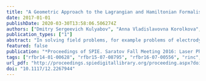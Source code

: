 ```yaml
---
title: "A Geometric Approach to the Lagrangian and Hamiltonian Formalism of Electrodynamics"
date: 2017-01-01
publishDate: 2020-03-30T13:58:06.506274Z
authors: ["Dmitry Sergeevich Kulyabov", "Anna Vladislavovna Korolkova", "Leonid Antonovich Sevastianov", "Ekaterina Gennadyevna Eferina", "Tatyana Refatovna Velieva"]
publication_types: ["1"]
abstract: "In solving field problems, for example problems of electrodynamics, we commonly use the Lagrangian and Hamiltonian formalisms. Hamiltonian formalism of field theory has the advantage over the Lagrangian, which inherently contains a gauge condition. While the gauge condition is introduced ad hoc from some external reasons in the Lagrangian formalism. However, the use of the Hamiltonian formalism in the field theory is difficult due to the non-regularity of the field Lagrangian. We must use such variant of the Lagrangian and the Hamiltonian formalism, which would allow us to work with the field models, in particular, to solve the problem of electrodynamics. We suggest to use the modern differential geometry and the algebraic topology, in particular the theory of fiber bundles, as a mathematical apparatus. This apparatus leads to greater clarity in the understanding of mathematical structures, associated with physical and technical models. The usage the fiber bundles theory allows us to deepen and expand both the Lagrangian and the Hamiltonian formalism. We can detect a wide range of these formalisms. Also we can select the most appropriate formalism. Actually just using the fiber bundles formalism we can adequately solve the problems of the field theory, in particular the problems of electrodynamics."
featured: false
publication: "*Proceedings of SPIE. Saratov Fall Meeting 2016: Laser Physics and Photonics XVII and Computational Biophysics and Analysis of Biomedical Data III*"
tags: ["rfbr14-01-00628", "rfbr15-07-08795", "rfbr16-07-00556", "rinc", "rudn5-100", "scopus", "wos", "rinc"]
url_pdf: "http://proceedings.spiedigitallibrary.org/proceeding.aspx?doi=10.1117/12.2267944"
doi: "10.1117/12.2267944"
---
```



